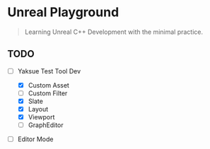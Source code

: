 # Unreal Playground


> Learning Unreal C++ Development with the minimal practice. 

## TODO

- [ ] Yaksue Test Tool Dev
    - [x] Custom Asset
    - [ ] Custom Filter
    - [x] Slate
    - [x] Layout
    - [x] Viewport
    - [ ] GraphEditor
- [ ] Editor Mode

